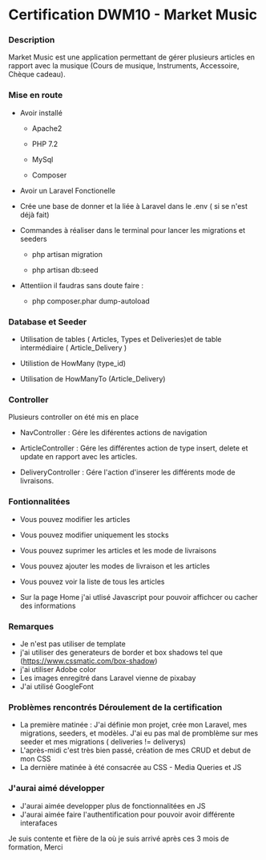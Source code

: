 # Certification DWM10 - Market Music



### Description

Market Music est une application permettant de gérer plusieurs articles en rapport avec la musique (Cours de musique, Instruments, Accessoire, Chèque cadeau).


### Mise en route

* Avoir installé

    * Apache2

    * PHP 7.2

    * MySql

    * Composer

* Avoir un Laravel Fonctionelle 

* Crée une base de donner et la liée à Laravel dans le .env ( si se n'est déjà fait)

* Commandes à réaliser dans le terminal pour lancer les migrations et seeders

    * php artisan migration

    * php artisan db:seed

* Attentiion il faudras sans doute faire :
    * php composer.phar dump-autoload 


### Database et Seeder

* Utilisation de tables ( Articles, Types et Deliveries)et de table intermédiaire ( Article_Delivery )


* Utilistion de HowMany (type_id)

* Utilisation de HowManyTo (Article_Delivery) 

### Controller

Plusieurs controller on été mis en place

* NavController : Gére les diférentes actions de navigation

* ArticleController : Gére les différentes action de type insert, delete et update en rapport avec les articles.

* DeliveryController : Gére l'action d'inserer les différents mode de livraisons.



### Fontionnalitées

* Vous pouvez modifier les articles 

* Vous pouvez modifier uniquement les stocks

* Vous pouvez suprimer les articles et les mode de livraisons

* Vous pouvez ajouter les modes de livraison et les articles

* Vous pouvez voir la liste de tous les articles

* Sur la page Home j'ai utlisé Javascript pour pouvoir affichcer ou cacher des informations



### Remarques
 * Je n'est pas utiliser de template
 * j'ai utiliser des generateurs de border et box shadows tel que (https://www.cssmatic.com/box-shadow)
 * j'ai utiliser Adobe color 
 * Les images enregitré dans Laravel vienne de pixabay
 * J'ai utilisé GoogleFont

### Problèmes rencontrés  Déroulement de la certification
 * La première matinée : J'ai définie mon projet, crée mon Laravel, mes migrations, seeders, et modèles. J'ai eu pas mal de promblème sur mes seeder et mes migrations ( deliveries != deliverys)
 * L'après-midi c'est très bien passé, création de mes CRUD et debut de mon CSS
 * La dernière matinée à été consacrée au CSS - Media Queries et JS

### J'aurai aimé développer

 * J'aurai aimée developper plus de fonctionnalitées en JS
 * J'aurai aimée faire l'authentification pour pouvoir avoir différente interafaces
 
 Je suis contente et fière de la où je suis arrivé après ces 3 mois de formation, Merci





